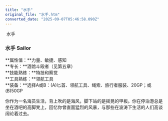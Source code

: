 ```yaml
---
title: "水手"
original_file: "水手.htm"
converted_date: "2025-09-07T05:46:58.090Z"
---
```


﻿ 水手  

### 水手 Sailor

**属性值：**力量、敏捷、感知  
**专长：**酒馆斗殴者（见第五章）  
**技能熟练：**特技和察觉  
**工具熟练：**领航工具  
**装备：**选择A或B：(A)匕首、领航工具、绳索、旅行者服装、20GP；或(B)50GP

你作为一名海员生活，背上吹的是海风，脚下站的是摇晃的甲板。你在停泊港总是坐在酒吧的高脚凳上，回忆你曾直面猛烈的风暴，与那些在波涛下生活的人们高谈阔论着过去。